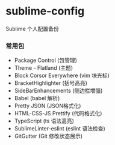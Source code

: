 # sublime-config
Sublime 个人配置备份


### 常用包
* Package Control  (包管理)
* Theme - Flatland (主题)
* Block Corsor Everywhere (vim 块光标)
* BracketHighlighter (括号高亮)
* SideBarEnhancements (侧边栏增强)
* Babel (babel 解析)
* Pretty JSON (JSON格式化)
* HTML-CSS-JS Prettify (代码格式化)
* TypeScript (ts 语法高亮)
* SublimeLinter-eslint (eslint 语法检查)
* GitGutter (Git 修改状态展示)
